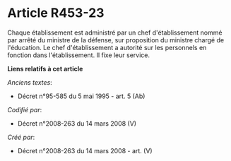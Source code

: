 # Article R453-23

Chaque établissement est administré par un chef d'établissement nommé par arrêté du ministre de la défense, sur proposition
du ministre chargé de l'éducation. Le chef d'établissement a autorité sur les personnels en fonction dans l'établissement. Il
fixe leur service.

**Liens relatifs à cet article**

_Anciens textes_:

  - Décret n°95-585 du 5 mai 1995 - art. 5 (Ab)

_Codifié par_:

  - Décret n°2008-263 du 14 mars 2008 (V)

_Créé par_:

  - Décret n°2008-263 du 14 mars 2008 - art. (V)
